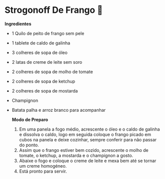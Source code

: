 # Strogonoff De Frango :chicken:



**Ingredientes**

- 1 Quilo de peito de frango sem pele

- 1 tablete de caldo de galinha

- 3 colheres de sopa de óleo

- 2 latas de creme de leite sem soro

- 2 colheres de sopa de molho de tomate

- 2 colheres de sopa de ketchup

- 2 colheres de sopa de mostarda

- Champignon

- Batata palha e arroz branco para acompanhar

  **Modo de Preparo**

  1. Em uma panela  a fogo médio, acrescente o óleo e o caldo de galinha e dissolva o caldo, logo em seguida coloque o frango picado em cubos na panela e deixe cozinhar, sempre conferir para não passar do ponto.
  2. Assim que o frango estiver bem cozido, acrescente o molho de tomate, o ketchup, a mostarda e o champignon a gosto.
  3. Abaixe o fogo e coloque o creme de leite e mexa bem até se tornar um creme homogéneo.
  4. Está pronto para servir.













##  











